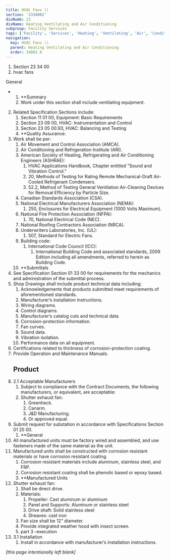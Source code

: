 ```yaml
---
title: HVAC Fans ()
section: '2334002'
divNumb: 23
divName: Heating Ventilating and Air Conditioning
subgroup: Facility Services
tags: ['Facility', 'Services', 'Heating', 'Ventilating', 'Air', 'Conditioning', 'HVAC', 'Fans', '()']
navigation:
  key: HVAC Fans ()
  parent: Heating Ventilating and Air Conditioning
  order: 34002.0
---
```


   1. Section 23 34 00
   1. hvac fans

General

* 
	1. **Summary
   1. Work under this section shall include ventilating equipment. 
2. Related Specification Sections include:
	1. Section 11 01 00, Equipment: Basic Requirements
	2. Section 23 09 00, HVAC: Instrumentation and Control
	3. Section 23 05 00.93, HVAC: Balancing and Testing
	4. **Quality Assurance:
3. Work shall be per:
	1. Air Movement and Control Association (AMCA).
	2. Air Conditioning and Refrigeration Institute (ARI).
	3. American Society of Heating, Refrigerating and Air Conditioning Engineers (ASHRAE):
		1. HVAC Applications Handbook, Chapter entitled "Sound and Vibration Control."
		2. 20, Methods of Testing for Rating Remote Mechanical-Draft Air-Cooled Refrigerant Condensers.
		3. 52.2, Method of Testing General Ventilation Air-Cleaning Devices for Removal Efficiency by Particle Size.
	4. Canadian Standards Association (CSA).
	5. National Electrical Manufacturers Association (NEMA):
		1. 250, Enclosures for Electrical Equipment (1000 Volts Maximum).
	6. National Fire Protection Association (NFPA):
		1. 70, National Electrical Code (NEC).
	7. National Roofing Contractors Association (NRCA).
	8. Underwriters Laboratories, Inc. (UL):
		1. 507, Standard for Electric Fans.
	9. Building code:
		1. International Code Council (ICC):
			1. International Building Code and associated standards, 2009 Edition including all amendments, referred to herein as Building Code.
	10. **Submittals
4. See Specification Section 01 33 00 for requirements for the mechanics and administration of the submittal process.
5. Shop Drawings shall include product technical data including:
	1. Acknowledgements that products submitted meet requirements of aforementioned standards. 
	2. Manufacturer’s installation instructions.
	3. Wiring diagrams.
	4. Control diagrams.
	5. Manufacturer’s catalog cuts and technical data
	6. Corrosion-protection information.
	7. Fan curves.
	8. Sound data.
	9. Vibration isolation.
	10. Performance data on all equipment.
6. Certifications related to thickness of corrosion-protection coating.
7. Provide Operation and Maintenance Manuals.
   ## Product
1. 2.1 Acceptable Manufacturers
   1. Subject to compliance with the Contract Documents, the following manufacturers, or equivalent, are acceptable:
	1. Shutter exhaust fan:
		1. Greenheck.
		2. Canarm.
		3. J&D Manufacturing.
		4. Or approved equal.
2. Submit request for substation in accordance with Specifications Section 01 25 00. 
	1. **General
3. All manufactured units must be factory wired and assembled, and use fasteners made of the same material as the unit.
4. Manufactured units shall be constructed with corrosion resistant materials or have corrosion resistant coating. 
	1. Corrosion resistant materials include aluminum, stainless steel, and FRP. 
	2. Corrosion resistant coating shall be phenolic based or epoxy based. 
	3. **Manufactured Units
5. Shutter exhaust fan:
	1. Shall be direct drive. 
	2. Materials:
		1. Propeller: Cast aluminum or aluminum
		2. Panel and Supports: Aluminum or stainless steel
		3. Drive shaft: Solid stainless steel
		4. Sheaves: cast iron
	3. Fan size shall be 12” diameter.
	4. Provide integrated weather hood with insect screen.
   1. part 3 –execution
1. 3.1 Installation
   1. Install in accordance with manufacturer’s installation instructions. 

*[this page intentionally left blank]*

